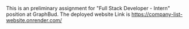 This is an preliminary assignment for  "Full Stack Developer - Intern" position at GraphBud.
The deployed website Link is https://company-list-website.onrender.com/